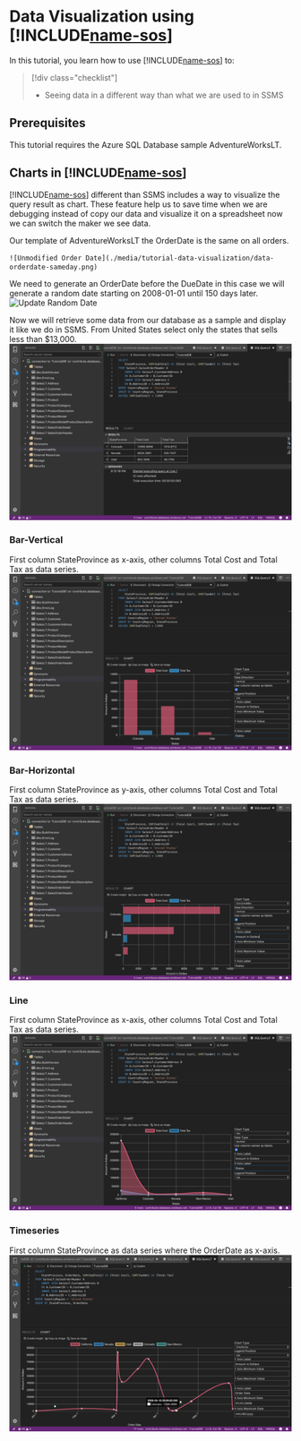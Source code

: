 # Data Visualization using [!INCLUDE[name-sos](../includes/name-sos-short.md)]

In this tutorial, you learn how to use [!INCLUDE[name-sos](../includes/name-sos-short.md)] to:
> [!div class="checklist"]
> * Seeing data in a different way than what we are used to in SSMS

## Prerequisites

This tutorial requires the Azure SQL Database sample AdventureWorksLT.

## Charts in [!INCLUDE[name-sos](../includes/name-sos-short.md)]

[!INCLUDE[name-sos](../includes/name-sos-short.md)] different than SSMS includes a way to visualize the query result as chart. These feature help us to save time when we are debugging instead of copy our data and visualize it on a spreadsheet now we can switch the maker we see data.

Our template of AdventureWorksLT the OrderDate is the same on all orders.

    ![Unmodified Order Date](./media/tutorial-data-visualization/data-orderdate-sameday.png)

We need to generate an OrderDate before the DueDate in this case we will generate a random date starting on 2008-01-01 until 150 days later.
    ![Update Random Date](./media/tutorial-data-visualization/date-orderdate-random.png)

Now we will retrieve some data from our database as a sample and display it like we do in SSMS. From United States select only the states that sells less than $13,000.
    ![Grid Cost vs Tax](./media/tutorial-data-visualization/data-cost-vs-tax.png)

### Bar-Vertical
First column StateProvince as x-axis, other columns Total Cost and Total Tax as data series. 
    ![Chart Bar Vertical](./media/tutorial-data-visualization/chart-bar-vertical.png)

### Bar-Horizontal
First column StateProvince as y-axis, other columns Total Cost and Total Tax as data series. 
    ![Chart Bar Horizontal](./media/tutorial-data-visualization/chart-bar-horizontal.png)

### Line
First column StateProvince as x-axis, other columns Total Cost and Total Tax as data series. 
    ![Chart Line](./media/tutorial-data-visualization/chart-line.png)

### Timeseries
First column StateProvince as data series where the OrderDate as x-axis.
    ![Chart Time Series](./media/tutorial-data-visualization/chart-timeseries.png)